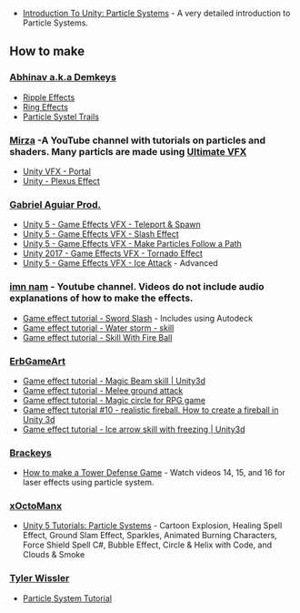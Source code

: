 * [Introduction To Unity: Particle Systems](https://www.raywenderlich.com/113049/introduction-unity-particle-systems) - A very detailed introduction to Particle Systems.


## How to make

### [Abhinav a.k.a Demkeys](https://www.youtube.com/channel/UC0IgxGxESpKPWiKKrGfxG_w)
* [Ripple Effects](https://www.youtube.com/watch?v=byxivSC1xYM&t=1s)
* [Ring Effects](https://www.youtube.com/watch?v=CVsZ98TSEwI)
* [Particle Systel Trails](https://www.youtube.com/watch?v=agr-QEsYwD0)
### [Mirza](https://www.youtube.com/user/TheMirzaBeig/playlists) -A YouTube channel with tutorials on particles and shaders.  Many particls are made using [Ultimate VFX](https://www.assetstore.unity3d.com/en/#!/content/26701)
* [Unity VFX - Portal](https://www.youtube.com/watch?v=VYOgWJFiifo)
* [Unity - Plexus Effect](https://www.youtube.com/watch?v=ruNPkuYT1Ck)

### [Gabriel Aguiar Prod.](https://www.youtube.com/channel/UCtb1s859RTxx-RIgFs5ZVQA)
* [Unity 5 - Game Effects VFX - Teleport & Spawn](https://www.youtube.com/watch?v=iMcGkgP0P-M)
* [Unity 5 - Game Effects VFX - Slash Effect](https://www.youtube.com/watch?v=T-ZNkGwImcI)
* [Unity 5 - Game Effects VFX - Make Particles Follow a Path](https://www.youtube.com/watch?v=tZ5dSmsggFc)
* [Unity 2017 - Game Effects VFX - Tornado Effect](https://www.youtube.com/watch?v=_VG_if3saBw)
* [Unity 5 - Game Effects VFX - Ice Attack](https://www.youtube.com/watch?v=XqWZZejtjIk) - Advanced

### [imn nam](https://www.youtube.com/channel/UC74Ictcvlnz9WiEfpyhmiXA) - Youtube channel.  Videos do not include audio explanations of how to make the effects.
* [Game effect tutorial - Sword Slash](https://www.youtube.com/watch?v=wFgS5pzG1Qs) - Includes using Autodeck
* [Game effect tutorial - Water storm - skill](https://www.youtube.com/watch?v=KAGx8UMXUwU)
* [Game effect tutorial - Skill With Fire Ball](https://www.youtube.com/watch?v=5T2nUhw-GmA)
### [ErbGameArt](https://www.youtube.com/channel/UCMqxbFCPmfH1Gf6dMIIvI4A)
* [Game effect tutorial - Magic Beam skill | Unity3d](https://www.youtube.com/watch?v=MuI6YfQ0CxU)
* [Game effect tutorial - Melee ground attack](https://www.youtube.com/watch?v=d3Q9-_EreFI)
* [Game effect tutorial - Magic circle for RPG game](https://www.youtube.com/watch?v=4uGosqOisDI)
* [Game effect tutorial #10 - realistic fireball. How to create a fireball in Unity 3d](https://www.youtube.com/watch?v=lFCpzF2hwBc)
* [Game effect tutorial - Ice arrow skill with freezing | Unity3d](https://www.youtube.com/watch?v=1GHyeYXpCFk)

### [Brackeys](https://www.youtube.com/user/Brackeys/playlists)
* [How to make a Tower Defense Game](https://www.youtube.com/watch?v=beuoNuK2tbk&list=PLPV2KyIb3jR4u5jX8za5iU1cqnQPmbzG0) - Watch videos 14, 15, and 16 for laser effects using particle system.

### [xOctoManx](https://www.youtube.com/user/xOctoManx/videos)

* [Unity 5 Tutorials: Particle Systems](https://www.youtube.com/watch?v=yYctRzw_SU0&list=PLj0TSSTwoqAw1j_FFf2Pg9fYuNX5wVSwf) - Cartoon Explosion, Healing Spell Effect, Ground Slam Effect, Sparkles, Animated Burning Characters, Force Shield Spell C#, Bubble Effect, Circle & Helix with Code, and Clouds & Smoke

### [Tyler Wissler](https://www.youtube.com/channel/UCI_KwX0k_XGbNmqPou8ryzw)
* [Particle System Tutorial](https://www.youtube.com/watch?v=rRQAOhbasVA&list=PLnUPOj4B5SaDeekdqa0292mQSYWefUS7i&index=23)
